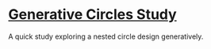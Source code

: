 # [Generative Circles Study](https://lourd.github.io/generative-circles)

A quick study exploring a nested circle design generatively.
